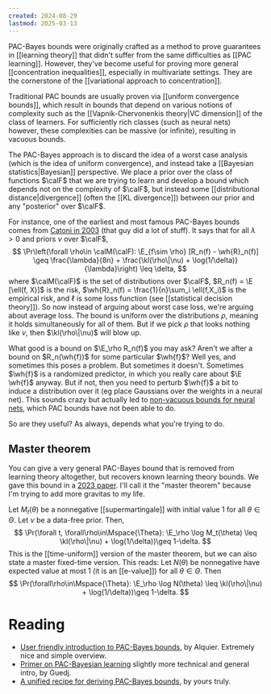 ```yaml
---
created: 2024-08-29
lastmod: 2025-03-13
---
```


PAC-Bayes bounds were originally crafted as a method to prove guarantees in [[learning theory]] that didn't suffer from the same difficulties as [[PAC learning]]. However, they've become useful for proving more general [[concentration inequalities]], especially in multivariate settings. They are the cornerstone of the [[variational approach to concentration]]. 

Traditional PAC bounds are usually proven via [[uniform convergence bounds]], which result in bounds that depend on various notions of complexity such as the [[Vapnik-Chervonenkis theory|VC dimension]] of the class of learners. For sufficiently rich classes (such as neural nets) however, these complexities can be massive (or infinite), resulting in vacuous bounds. 

The PAC-Bayes approach is to discard the idea of a worst case analysis (which is the idea of uniform convergence), and instead take a [[Bayesian statistics|Bayesian]] perspective. We place a prior over the class of functions $\calF$ that we are trying to learn and develop a bound which depends not on the complexity of $\calF$, but instead some [[distributional distance|divergence]] (often the [[KL divergence]]) between our prior and any "posterior" over $\calF$. 

For instance, one of the earliest and most famous PAC-Bayes bounds comes from [Catoni in 2003](https://citeseerx.ist.psu.edu/document?repid=rep1&type=pdf&doi=5446ba5ee753f3e5db962e8766695a1216e26193) (that guy did a lot of stuff). It says that for all $\lambda>0$ and priors $\nu$ over $\calF$, 
$$
\Pr\left(\forall \rho\in \calM(\calF): \E_{f\sim \rho} [R_n(f) - \wh{R}_n(f)] \geq \frac{\lambda}{8n} + \frac{\kl(\rho\|\nu) + \log(1/\delta)}{\lambda}\right) \leq \delta,
$$
where $\calM(\calF)$ is the set of distributions over $\calF$, $R_n(f) = \E [\ell(f, X)]$ is the risk, $\wh{R}_n(f) = \frac{1}{n}\sum_i \ell(f,X_i)$ is the empirical risk, and $\ell$ is some loss function (see [[statistical decision theory]]). So now instead of arguing about worst case loss, we're arguing about average loss. The bound is uniform over the distributions $\rho$, meaning it holds simultaneously for all of them. But if we pick $\rho$ that looks nothing like $\nu$, then $\kl(\rho\|\nu)$ will blow up. 

What good is a bound on $\E_\rho R_n(f)$ you may ask? Aren't we after a bound on $R_n(\wh{f})$ for some particular $\wh{f}$? Well yes, and sometimes this poses a problem. But sometimes it doesn't. Sometimes $\wh{f}$ is a randomized predictor, in which you really care about $\E \wh{f}$ anyway. But if not, then you need to perturb $\wh{f}$ a bit to induce a distribution over it (eg place Gaussians over the weights in a neural net). This sounds crazy but actually led to [non-vacuous bounds for neural nets](https://arxiv.org/pdf/1703.11008), which PAC bounds have not been able to do. 

So are they useful? As always, depends what you're trying to do. 

## Master theorem 
You can give a very general PAC-Bayes bound that is removed from learning theory altogether, but recovers known learning theory bounds. We gave this bound in a [2023 paper](https://arxiv.org/pdf/2302.03421). I'll call it the "master theorem" because I'm trying to add more gravitas to my life. 

Let $M_t(\theta)$ be a nonnegative [[supermartingale]] with initial value 1 for all $\theta\in\Theta$. Let $\nu$ be a data-free prior. Then, 
$$
\Pr(\forall t, \forall\rho\in\Mspace{\Theta}: \E_\rho \log M_t(\theta) \leq \kl(\rho\|\nu) + \log(1/\delta))\geq 1-\delta.
$$
This is the [[time-uniform]] version of the master theorem, but we can also state a master fixed-time version. This reads: Let $N(\theta)$ be nonnegative have expected value at most 1 (it is an [[e-value]]) for all $\theta\in\Theta$. Then 
$$
\Pr(\forall\rho\in\Mspace{\Theta}: \E_\rho \log N(\theta) \leq \kl(\rho\|\nu) + \log(1/\delta))\geq 1-\delta.
$$
# Reading 
- [User friendly introduction to PAC-Bayes bounds](https://arxiv.org/pdf/2110.11216), by Alquier. Extremely nice and simple overview. 
- [Primer on PAC-Bayesian learning](https://arxiv.org/abs/1901.05353) slightly more technical and general intro, by Guedj. 
- [A unified recipe for deriving PAC-Bayes bounds](https://arxiv.org/pdf/2302.03421), by yours truly. 